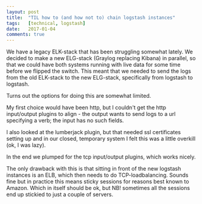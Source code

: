 ```yaml
---
layout: post
title:  "TIL how to (and how not to) chain logstash instances"
tags:   [technical, logstash]
date:   2017-01-04
comments: true
---
```


We have a legacy ELK-stack that has been struggling somewhat lately.
We decided to make a new ELG-stack (Graylog replacing Kibana) in parallel, so that we could have both systems running with live data for some time before we flipped the switch.
This meant that we needed to send the logs from the old ELK-stack to the new ELG-stack, specifically from logstash to logstash.

Turns out the options for doing this are somewhat limited.

My first choice would have been http, but I couldn't get the http input/output plugins to align - the output wants to send logs to a url specifying a verb; the input has no such fields.

I also looked at the lumberjack plugin, but that needed ssl certificates setting up and in our closed, temporary system I felt this was a little overkill (ok, I was lazy).

In the end we plumped for the tcp input/output plugins, which works nicely.

The only drawback with this is that sitting in front of the new logstash instances is an ELB, which then needs to do TCP-loadbalancing. Sounds fine but in practice this means sticky sessions for reasons best known to Amazon.
Which in itself should be ok, but NB! sometimes all the sessions end up stickied to just a couple of servers.

